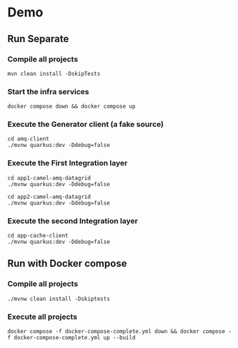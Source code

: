 # Demo

## Run Separate

### Compile all projects
```shell
mvn clean install -DskipTests
```

### Start the infra services
```shell
docker compose down && docker compose up
```

### Execute the Generator client (a fake source)
```shell
cd amq-client
./mvnw quarkus:dev -Ddebug=false
```

### Execute the First Integration layer
```shell
cd app1-camel-amq-datagrid
./mvnw quarkus:dev -Ddebug=false

cd app2-camel-amq-datagrid
./mvnw quarkus:dev -Ddebug=false
```

### Execute the second Integration layer
```shell
cd app-cache-client
./mvnw quarkus:dev -Ddebug=false
```

## Run with Docker compose

### Compile all projects
```shell
./mvnw clean install -Dskiptests
```

### Execute all projects
```shell
docker compose -f docker-compose-complete.yml down && docker compose -f docker-compose-complete.yml up --build
```
